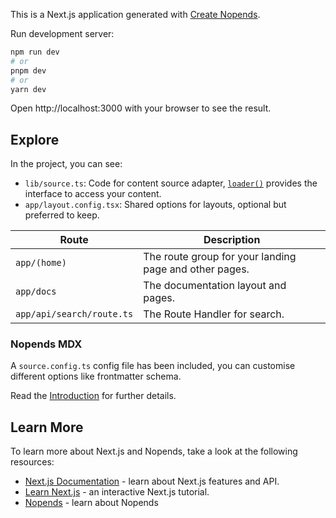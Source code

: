 This is a Next.js application generated with
[Create Nopends](https://github.com/nopends/nopends).

Run development server:

```bash
npm run dev
# or
pnpm dev
# or
yarn dev
```

Open http://localhost:3000 with your browser to see the result.

## Explore

In the project, you can see:

- `lib/source.ts`: Code for content source adapter, [`loader()`](https://nopends.dev/docs/headless/source-api) provides the interface to access your content.
- `app/layout.config.tsx`: Shared options for layouts, optional but preferred to keep.

| Route                     | Description                                            |
| ------------------------- | ------------------------------------------------------ |
| `app/(home)`              | The route group for your landing page and other pages. |
| `app/docs`                | The documentation layout and pages.                    |
| `app/api/search/route.ts` | The Route Handler for search.                          |

### Nopends MDX

A `source.config.ts` config file has been included, you can customise different options like frontmatter schema.

Read the [Introduction](https://nopends.dev/docs/mdx) for further details.

## Learn More

To learn more about Next.js and Nopends, take a look at the following
resources:

- [Next.js Documentation](https://nextjs.org/docs) - learn about Next.js
  features and API.
- [Learn Next.js](https://nextjs.org/learn) - an interactive Next.js tutorial.
- [Nopends](https://docs.nopends.com) - learn about Nopends
